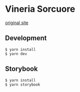 # Vineria Sorcuore

[original site](https://veneria-sorcuore.jimdosite.com)

## Development

```
$ yarn install
$ yarn dev
```

## Storybook

```
$ yarn install
$ yarn storybook
```
